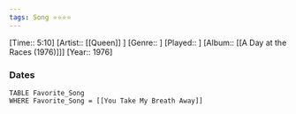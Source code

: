 ```yaml
---
tags: Song ⭐⭐⭐⭐ 
---
```

[Time:: 5:10]
[Artist:: [[Queen]] ]
[Genre:: ]
[Played:: ]
[Album:: [[A Day at the Races (1976)]]]
[Year:: 1976]
### Dates
````dataview
TABLE Favorite_Song
WHERE Favorite_Song = [[You Take My Breath Away]]
````